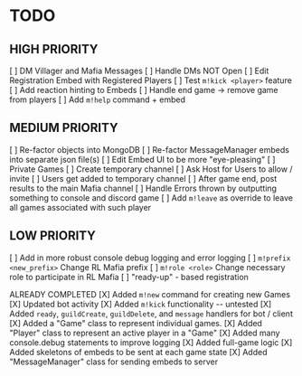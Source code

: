 # TODO

## HIGH PRIORITY

[ ] DM Villager and Mafia Messages
    [ ] Handle DMs NOT Open
[ ] Edit Registration Embed with Registered Players
[ ] Test `m!kick <player>` feature
[ ] Add reaction hinting to Embeds
[ ] Handle end game -> remove game from players
[ ] Add `m!help` command + embed


## MEDIUM PRIORITY

[ ] Re-factor objects into MongoDB
[ ] Re-factor MessageManager embeds into separate json file(s)
[ ] Edit Embed UI to be more "eye-pleasing"
[ ] Private Games
    [ ] Create temporary channel
    [ ] Ask Host for Users to allow / invite
    [ ] Users get added to temporary channel
    [ ] After game end, post results to the main Mafia channel
[ ] Handle Errors thrown by outputting something to console and discord game
[ ] Add `m!leave` as override to leave all games associated with such player


## LOW PRIORITY

[ ] Add in more robust console debug logging and error logging
[ ] `m!prefix <new_prefix>` Change RL Mafia prefix
[ ] `m!role <role>` Change necessary role to participate in RL Mafia
[ ] "ready-up" - based registration



ALREADY COMPLETED
[X] Added `m!new` command for creating new Games
[X] Updated bot activity
[X] Added `m!kick` functionality -- untested
[X] Added `ready`, `guildCreate`, `guildDelete`, and `message` handlers for bot / client
[X] Added a "Game" class to represent individual games.
[X] Added "Player" class to represent an active player in a "Game"
[X] Added many console.debug statements to improve logging
[X] Added full-game logic
[X] Added skeletons of embeds to be sent at each game state
[X] Added "MessageManager" class for sending embeds to server